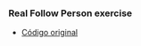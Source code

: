 ### Real Follow Person exercise
- [Código original](https://github.com/RoboticsLabURJC/2021-tfg-carlos-caminero/tree/main/follow_person/robotics_academy/my_solution)
